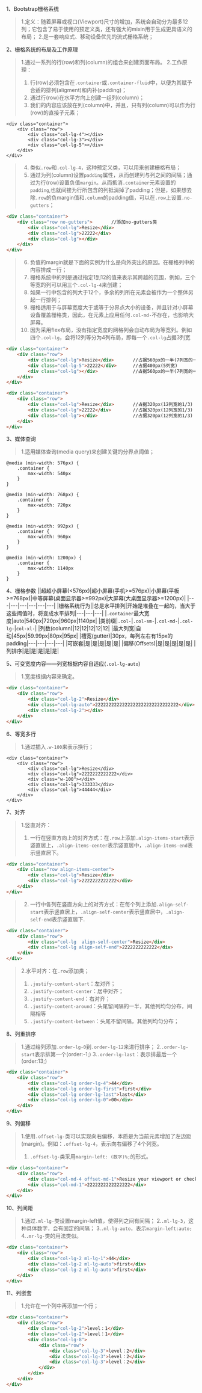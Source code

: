 1、Bootstrap栅格系统
> 1.定义：随着屏幕或视口(Viewport)尺寸的增加，系统会自动分为最多12列；它包含了易于使用的预定义类，还有强大的mixin用于生成更具语义的布局；
> 2.是一套响应式、移动设备优先的流式栅格系统；

2、栅格系统的布局及工作原理
> 1.通过一系列的行(row)和列(column)的组合来创建页面布局。
> 2.工作原理：
> 1. 行(row)必须包含在`.container`或`.container-fluid`中，以便为其赋予合适的排列(aligment)和内补(padding)；
> 2. 通过行(row)在水平方向上创建一组列(column)；
> 3. 我们的内容应该放在列(column)中，并且，只有列(column)可以作为行(row)的直接子元素；
```
<div class="container">
    <div class="row">
        <div class="col-lg-4"></div>
        <div class="col-lg-3"></div>
        <div class="col-lg-5"></div>
    </div>
</div>
```
> 4. 类似`.row`和`.col-lg-4`，这种预定义类，可以用来创建栅格布局；
> 5. 通过为列(column)设置`padding`属性，从而创建列与列之间的间隔；通过为行(row)设置负值`margin`。从而抵消`.container`元素设置的`padding`,也就间接为行所包含的列抵消掉了padding；但是，如果想去除`.row`的负margin值和`.column`的padding值，可以在`.row`上设置`.no-gutters`；
```html
<div class="container">
    <div class="row no-gutters">       //添加no-gutters类
        <div class="col-lg">Resize</div>
        <div class="col-lg">22222</div>
        <div class="col-lg"></div>
    </div>
</div>
```
> 6. 负值的margin就是下面的实例为什么是向外突出的原因。在栅格列中的内容排成一行；
> 7. 栅格系统中的列是通过指定1到12的值来表示其跨越的范围，例如，三个等宽的列可以用三个`.col-lg-4`来创建；
> 8. 如果一行中包含的列大于12个，多余的列所在元素会被作为一个整体另起一行排列；
> 9. 栅格适用于与屏幕宽度大于或等于分界点大小的设备，并且针对小屏幕设备覆盖栅格类，因此，在元素上应用任何`.col-md-`不存在，也影响大屏幕。
> 10. 因为采用flex布局，没有指定宽度的网格列会自动布局为等宽列。例如四个`.col-lg`，会将12列等分为4列布局，即每一个`.col-lg`占据3列宽
```html
<div class="container">
    <div class="row">
        <div class="col-lg">Resize</div>       //占据560px的一半(7列宽的一半 )
        <div class="col-lg-5">22222</div>      //占据400px(5列宽)
        <div class="col-lg"></div>             //占据560px的一半(7列宽的一半 )
    </div>
</div>
```
```html
<div class="container">
    <div class="row">
        <div class="col-lg">Resize</div>       //占据320px(12列宽的1/3)
        <div class="col-lg">22222</div>        //占据320px(12列宽的1/3)
        <div class="col-lg"></div>             //占据320px(12列宽的1/3)
    </div>
</div>
```

3、媒体查询
> 1.适用媒体查询(media query)来创建关键的分界点阈值；
```
@media (min-width: 576px) {
    .container {
        max-width: 540px
    }
}

@media (min-width: 768px) {
    .container {
        max-width: 720px
    }
}

@media (min-width: 992px) {
    .container {
        max-width: 960px
    }
}

@media (min-width: 1200px) {
    .container {
        max-width: 1140px
    }
}
```

4、栅格参数
||超超小屏幕(<576px)|超小屏幕(手机>=576px)|小屏幕(平板>=768px)|中等屏幕(桌面显示器>=992px)|大屏幕(大桌面显示器>=1200px)|
|---|---|---|---|---|---|
|栅格系统行为||总是水平排列|开始是堆叠在一起的，当大于这些阈值时，将变成水平排列|---|---|---|
|`.container`最大宽度|auto|540px|720px|960px|1140px|
|类前缀|`.col-`|`.col-sm-`|`.col-md-`|`.col-lg-`|`col-xl-`|
|列数(column)|12|12|12|12|12|
|最大列宽|自动|45px|59.99px|80px|95px|
|槽宽(gutter)|30px，每列左右有15px的padding|---|---|---|---|
|可嵌套|是|是|是|是|是|
|偏移(Offsets)|是|是|是|是|是|
|列排序|是|是|是|是|是|

5、可变宽度内容——列宽根据内容自适应(`.col-lg-auto`)
> 1.宽度根据内容来确定。
```html
<div class="container">
    <div class="row">
        <div class="col-lg-2">Resize</div>
        <div class="col-lg-auto">2222222222222222222222222222222</div>
        <div class="col-lg-2"></div>
    </div>
</div>
```

6、等宽多行
> 1.通过插入`.w-100`来表示换行；
```
<div class="container">
    <div class="row">
        <div class="col-lg">Resize</div>
        <div class="col-lg">2222222222222</div>
        <div class="w-100"></div>
        <div class="col-lg">333333</div>
        <div class="col-lg">44444</div>
    </div>
</div>
```

7、对齐
> 1.竖直对齐：
> 1. 一行在竖直方向上的对齐方式：在`.row`上添加`.align-items-start`表示竖直居上，`.align-items-center`表示竖直居中，`.align-items-end`表示竖直居下。
```html
<div class="container">
    <div class="row align-items-center">
        <div class="col-lg">Resize</div>
        <div class="col-lg">2222222222222</div>
    </div>
</div>
```
> 2. 一行中各列在竖直方向上的对齐方式：在每个列上添加`.align-self-start`表示竖直居上，`.align-self-center`表示竖直居中，`.align-self-end`表示竖直居下.
```html
<div class="container">
    <div class="row">
        <div class="col-lg  align-self-center">Resize</div>
        <div class="col-lg align-self-end">2222222222222</div>
    </div>
</div>
```
> 2.水平对齐：在`.row`添加类；
> 1. `.justify-content-start`：左对齐；
> 2. `.justify-content-center`：居中对齐；
> 3. `.justify-content-end`：右对齐；
> 4. `.justify-content-around`：头尾留间隔的一半，其他列均匀分布，间隔相等
> 5. `.justify-content-between`：头尾不留间隔，其他列均匀分布；

8、列重排序
> 1.通过给列添加`.order-lg-0`到`.order-lg-12`来进行排序；
> 2.`.order-lg-start`表示排第一个(order:-1;)
> 3.`.order-lg-last`：表示排最后一个(order:13;)
```html
<div class="container">
    <div class="row">
        <div class="col-lg order-lg-4">44</div>
        <div class="col-lg order-lg-first">first</div>
        <div class="col-lg order-lg-last">last</div>
        <div class="col-lg order-lg-0">00</div>
    </div>
</div>
```

9、列偏移
> 1.使用`.offset-lg-`类可以实现向右偏移，本质是为当前元素增加了左边距(margin)。例如：`.offset-lg-4`，表示向右偏移了4个列宽。
> 1. `.offset-lg-`类采用`margin-left: (数字)%;`的形式。
```html
<div class="container">
    <div class="row">
        <div class="col-md-4 offset-md-1">Resize your viewport or check it out on your phone for an example.</div>
        <div class="col-md-1">2222222222222222</div>
    </div>
</div>
```

10、列间距
> 1.通过`.ml-lg-`类设置margin-left值，使得列之间有间隔；
> 2.`.ml-lg-3`，这种具体数字，会有固定的间隔；
> 3.`.ml-lg-auto`，表示`margin-left:auto;`
> 4.`.mr-lg-`类的用法类似。
```html
<div class="container">
    <div class="row">
        <div class="col-lg-2 ml-lg-1">44</div>
        <div class="col-lg-2 ml-lg-auto">first</div>
        <div class="col-lg-2 ml-lg-auto">first</div>
    </div>
</div>
```

11、列嵌套
> 1.允许在一个列中再添加一个行；
```html
<div class="container">
    <div class="row">
        <div class="col-lg-2">level：1</div>
        <div class="col-lg-2">level：1</div>
        <div class="col-lg-8">
            <div class="row">
                <div class="col-lg-3">level：2</div>
                <div class="col-lg-3">level：2</div>
                <div class="col-lg-3">level：2</div>
            </div>
        </div>
    </div>
</div>
```
